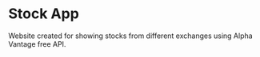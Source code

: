 # Stock App
Website created for showing stocks from different exchanges using Alpha Vantage free API.
